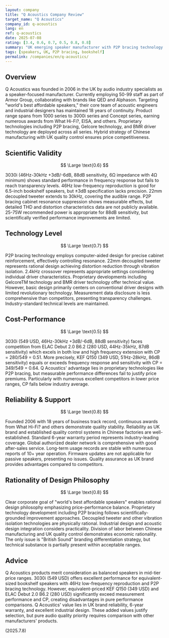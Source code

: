 ```yaml
---
layout: company
title: "Q Acoustics Company Review"
target_name: "Q Acoustics"
company_id: q-acoustics
lang: en
ref: q-acoustics
date: 2025-07-08
rating: [3.4, 0.6, 0.7, 0.5, 0.8, 0.8]
summary: "UK emerging speaker manufacturer with P2P bracing technology and other innovations, but measurement performance advantage over price is limited."
tags: [speakers, UK, P2P bracing, bookshelf]
permalink: /companies/en/q-acoustics/
---
```


## Overview

Q Acoustics was founded in 2006 in the UK by audio industry specialists as a speaker-focused manufacturer. Currently employing 50-99 staff as part of Armor Group, collaborating with brands like QED and Alphason. Targeting "world's best affordable speakers," their core team of acoustic engineers and industrial designers has maintained 18 years of continuity. Product range spans from 1000 series to 3000i series and Concept series, earning numerous awards from What Hi-Fi?, EISA, and others. Proprietary technologies including P2P bracing, Gelcore technology, and BMR driver technology are deployed across all series. Hybrid strategy of Chinese manufacturing with UK quality control ensures price competitiveness.

## Scientific Validity

$$ \Large \text{0.6} $$

3030i (46Hz-30kHz +3dB/-6dB, 88dB sensitivity, 6Ω impedance with 4Ω minimum) shows standard performance in frequency response but fails to reach transparency levels. 46Hz low-frequency reproduction is good for 6.5-inch bookshelf speakers, but ±3dB specification lacks precision. 22mm decoupled tweeter extends to 30kHz, covering the audible range. P2P bracing cabinet resonance suppression shows measurable effects, but detailed THD and distortion characteristics data are not publicly available. 25-75W recommended power is appropriate for 88dB sensitivity, but scientifically verified performance improvements are limited.

## Technology Level

$$ \Large \text{0.7} $$

P2P bracing technology employs computer-aided design for precise cabinet reinforcement, effectively controlling resonance. 22mm decoupled tweeter represents rational design achieving distortion reduction through vibration isolation. 2.4kHz crossover represents appropriate settings considering individual driver characteristics. Proprietary developments including GelcoreTM technology and BMR driver technology offer technical value. However, basic design primarily centers on conventional driver designs with limited revolutionary technology. Measurement data disclosure is less comprehensive than competitors, presenting transparency challenges. Industry-standard technical levels are maintained.

## Cost-Performance

$$ \Large \text{0.5} $$

3030i (549 USD, 46Hz-30kHz +3dB/-6dB, 88dB sensitivity) faces competition from ELAC Debut 2.0 B6.2 (280 USD, 44Hz-35kHz, 87dB sensitivity) which excels in both low and high frequency extension with CP = 280/549 = 0.51. More precisely, KEF Q150 (349 USD, 51Hz-28kHz, 86dB sensitivity) equals or exceeds frequency response and sensitivity with CP = 349/549 = 0.64. Q Acoustics' advantage lies in proprietary technologies like P2P bracing, but measurable performance differences fail to justify price premiums. Particularly with numerous excellent competitors in lower price ranges, CP falls below industry average.

## Reliability & Support

$$ \Large \text{0.8} $$

Founded 2006 with 18 years of business track record, continuous awards from What Hi-Fi? and others demonstrate quality stability. Reliability as UK brand and established quality control systems in Chinese factories are well-established. Standard 6-year warranty period represents industry-leading coverage. Global authorized dealer network is comprehensive with good after-sales service. Long-term usage records are stable with numerous reports of 10+ year operation. Firmware updates are not applicable for passive speakers, presenting no issues. Quality assurance as UK brand provides advantages compared to competitors.

## Rationality of Design Philosophy

$$ \Large \text{0.8} $$

Clear corporate goal of "world's best affordable speakers" enables rational design philosophy emphasizing price-performance balance. Proprietary technology development including P2P bracing follows scientifically-grounded improvement approaches. Decoupled tweeter and other vibration isolation technologies are physically rational. Industrial design and acoustic design integration considers practicality. Division of labor between Chinese manufacturing and UK quality control demonstrates economic rationality. The only issue is "British Sound" branding differentiation strategy, but technical substance is partially present within acceptable ranges.

## Advice

Q Acoustics products merit consideration as balanced speakers in mid-tier price ranges. 3030i (549 USD) offers excellent performance for equivalent-sized bookshelf speakers with 46Hz low-frequency reproduction and P2P bracing technology. However, equivalent-priced KEF Q150 (349 USD) and ELAC Debut 2.0 B6.2 (280 USD) significantly exceed measurement performance and CP, creating disadvantages in pure performance comparisons. Q Acoustics' value lies in UK brand reliability, 6-year warranty, and excellent industrial design. These added values justify selection, but pure audio quality priority requires comparison with other manufacturers' products.

(2025.7.8)